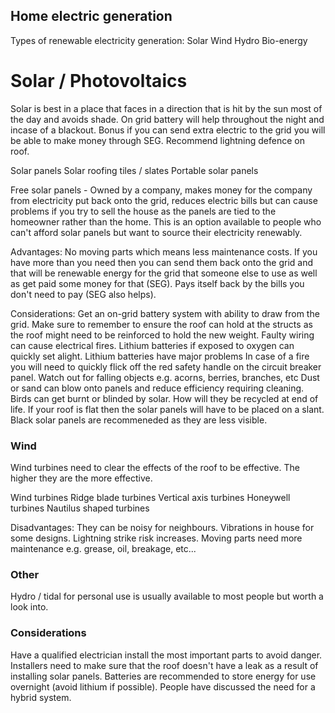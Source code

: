 ## Home electric generation
Types of renewable electricity generation:
Solar
Wind
Hydro
Bio-energy

# Solar / Photovoltaics
Solar is best in a place that faces in a direction that is hit by the sun most of the day and avoids shade.
On grid battery will help throughout the night and incase of a blackout. Bonus if you can send extra electric to the grid you will be able to make money through SEG.
Recommend lightning defence on roof.

Solar panels
Solar roofing tiles / slates
Portable solar panels

Free solar panels - Owned by a company, makes money for the company from electricity put back onto the grid, reduces electric bills but can cause problems if you try to sell the house as the panels are tied to the homeowner rather than the home. This is an option available to people who can't afford solar panels but want to source their electricity renewably.

Advantages:
No moving parts which means less maintenance costs.
If you have more than you need then you can send them back onto the grid and that will be renewable energy for the grid that someone else to use as well as get paid some money for that (SEG).
Pays itself back by the bills you don't need to pay (SEG also helps).

Considerations:
Get an on-grid battery system with ability to draw from the grid.
Make sure to remember to ensure the roof can hold at the structs as the roof might need to be reinforced to hold the new weight.
Faulty wiring can cause electrical fires.
Lithium batteries if exposed to oxygen can quickly set alight.
Lithium batteries have major problems 
In case of a fire you will need to quickly flick off the red safety handle on the circuit breaker panel.
Watch out for falling objects e.g. acorns, berries, branches, etc
Dust or sand can blow onto panels and reduce efficiency requiring cleaning.
Birds can get burnt or blinded by solar.
How will they be recycled at end of life.
If your roof is flat then the solar panels will have to be placed on a slant.
Black solar panels are recommeneded as they are less visible.

### Wind
Wind turbines need to clear the effects of the roof to be effective. The higher they are the more effective. 

Wind turbines
Ridge blade turbines
Vertical axis turbines
Honeywell turbines
Nautilus shaped turbines

Disadvantages:
They can be noisy for neighbours.
Vibrations in house for some designs.
Lightning strike risk increases.
Moving parts need more maintenance e.g. grease, oil, breakage, etc...

### Other
Hydro / tidal for personal use is usually available to most people but worth a look into.

### Considerations 
Have a qualified electrician install the most important parts to avoid danger.
Installers need to make sure that the roof doesn't have a leak as a result of installing solar panels.
Batteries are recommended to store energy for use overnight (avoid lithium if possible).
People have discussed the need for a hybrid system.
